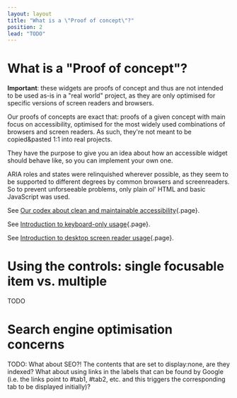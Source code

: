 ```yaml
---
layout: layout
title: "What is a \"Proof of concept\"?"
position: 2
lead: "TODO"
---
```


# What is a "Proof of concept"?

**Important**: these widgets are proofs of concept and thus are not intended to be used as-is in a "real world" project, as they are only optimised for specific versions of screen readers and browsers.

Our proofs of concepts are exact that: proofs of a given concept with main focus on accessibility, optimised for the most widely used combinations of browsers and screen readers. As such, they're not meant to be copied&pasted 1:1 into real projects. 

They have the purpose to give you an idea about how an accessible widget should behave like, so you can implement your own one.

ARIA roles and states were relinquished wherever possible, as they seem to be supported to different degrees by common browsers and screenreaders. So to prevent unforseeable problems, only plain ol' HTML and basic JavaScript was used.

See [Our codex about clean and maintainable accessibility](/knowledge-about-developing-and-testing-accessible-websites/our-codex-about-clean-and-maintainable-accessibility){.page}.

See [Introduction to keyboard-only usage](/knowledge-about-developing-and-testing-accessible-websites/introduction-to-keyboard-only-usage){.page}.

See [Introduction to desktop screen reader usage](/knowledge-about-developing-and-testing-accessible-websites/introduction-to-desktop-screen-reader-usage){.page}.

# Using the controls: single focusable item vs. multiple

TODO

# Search engine optimisation concerns

TODO: What about SEO?! The contents that are set to display:none, are they indexed? What about using links in the labels that can be found by Google (i.e. the links point to #tab1, #tab2, etc. and this triggers the corresponding tab to be displayed initially)?